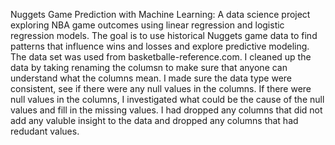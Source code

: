 Nuggets Game Prediction with Machine Learning: A data science project exploring NBA game outcomes using linear regression and logistic regression models.
The goal is to use historical Nuggets game data to find patterns that influence wins and losses and explore predictive modeling. The data set was used from basketballe-reference.com.
I cleaned up the data by taking renaming the columsn to make sure that anyone can understand what the columns mean. I made sure the data type were consistent, 
see if there were any null values in the columns. If there were null values in the columns, I investigated what could be the cause of the null values and fill in the missing values. 
I had dropped any columns that did not add any valuble insight to the data and dropped any columns that had redudant values. 
